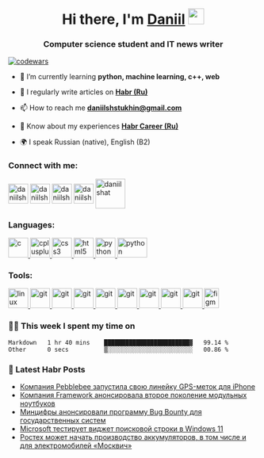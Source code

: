 <h1 align="center">Hi there, I'm <a href="https://daniilshat.ru/" target="_blank">Daniil</a> <img
src="https://github.com/blackcater/blackcater/raw/main/images/Hi.gif" height="32" /></h1>
<h3 align="center">Computer science student and IT news writer</h3>

[![codewars](https://www.codewars.com/users/daniilshat/badges/small)](https://www.codewars.com/users/daniilshat)  


- 🌱 I’m currently learning **python, machine learning, c++, web**

- 📝 I regularly write articles on [**Habr (Ru)**](https://habr.com/ru/users/daniilshat/posts/)

- 📫 How to reach me **daniilshstukhin@gmail.com**

- 📄 Know about my experiences [**Habr Career (Ru)**](https://career.habr.com/daniilshat)

- 🌍 I speak Russian (native), English (B2)

### Connect with me:
<p align="left">
<a href="https://t.me/wa1pper" target="blank"><img align="center" src="https://raw.githubusercontent.com/daniilshat/daniilshat/2d7eafe5250314b3d422c86b35de062e0f1f5178/icons/Telegram.svg" alt="daniilshat" height="40" width="40" /></a>
<a href="https://vk.com/daniilshat" target="blank"><img align="center" src="https://raw.githubusercontent.com/daniilshat/daniilshat/2d7eafe5250314b3d422c86b35de062e0f1f5178/icons/vk.svg" alt="daniilshat" height="40" width="40" /></a>
<a href="https://codepen.io/daniilshat" target="blank"><img align="center" src="https://raw.githubusercontent.com/daniilshat/daniilshat/2d7eafe5250314b3d422c86b35de062e0f1f5178/icons/codepen.svg" alt="daniilshat" height="40" width="40" /></a>
<a href="https://open.spotify.com/user/p0dhegmrdlyqah3o1od5aypb0?si=M-nsOUPpQLuqfVTpim6CEg&utm_source=copy-link" target="blank"><img align="center" src="https://raw.githubusercontent.com/daniilshat/daniilshat/5d465d2dc41025f6921c12e40cf3fa0a40b5bddb/icons/spotify-2.svg" alt="daniilshat" height="40" width="40" /></a>
<a href="https://habr.com/ru/users/daniilshat/posts/" target="blank"><img align="center" src="https://raw.githubusercontent.com/daniilshat/daniilshat/d71898e2a08f31fd3f9512a9d30d3cb1d025a649/icons/habr.svg" alt="daniilshat" height="60" width="60" /></a>
</p>

### Languages:
<p align="left"> 
<a href="https://www.cprogramming.com/" target="_blank" rel="noreferrer"> <img src="https://raw.githubusercontent.com/daniilshat/daniilshat/2d7eafe5250314b3d422c86b35de062e0f1f5178/icons/C.svg" alt="c" width="40" height="40"/> </a> 
<a href="https://www.w3schools.com/cpp/" target="_blank" rel="noreferrer"> <img src="https://raw.githubusercontent.com/daniilshat/daniilshat/2d7eafe5250314b3d422c86b35de062e0f1f5178/icons/C%2B%2B.svg" alt="cplusplus" width="40" height="40"/> </a> 
<a href="https://www.w3schools.com/css/" target="_blank" rel="noreferrer"> <img src="https://raw.githubusercontent.com/daniilshat/daniilshat/2d7eafe5250314b3d422c86b35de062e0f1f5178/icons/CSS3.svg" alt="css3" width="40" height="40"/> </a> 
<a href="https://www.w3.org/html/" target="_blank" rel="noreferrer"> <img src="https://raw.githubusercontent.com/daniilshat/daniilshat/2d7eafe5250314b3d422c86b35de062e0f1f5178/icons/HTML5.svg" alt="html5" width="40" height="40"/> </a> 
<a href="https://www.python.org" target="_blank" rel="noreferrer"> <img src="https://raw.githubusercontent.com/daniilshat/daniilshat/2d7eafe5250314b3d422c86b35de062e0f1f5178/icons/python.svg" alt="python" width="40" height="40"/> </a> 
<a href="https://www.markdownguide.org/basic-syntax/" target="_blank" rel="noreferrer"> <img src="https://raw.githubusercontent.com/daniilshat/daniilshat/c74242689872258d4882fe938a6257c2da710353/icons/markdown-white.svg" alt="python" width="60" height="40"/> </a> 
</p>

### Tools:
<p align="left"> 
<a href="https://www.linux.org/" target="_blank" rel="noreferrer"> <img src="https://raw.githubusercontent.com/daniilshat/daniilshat/2d7eafe5250314b3d422c86b35de062e0f1f5178/icons/linux.svg" alt="linux" width="40" height="40"/> </a> 
<a href="http://www.gnu.org/software/bash/" target="_blank" rel="noreferrer"> <img src="https://raw.githubusercontent.com/daniilshat/daniilshat/2583381c09497c680369e95dce7e029d93484d94/icons/Bash.svg" alt="git" width="40" height="40"/> </a> 
<a href="https://git-scm.com/" target="_blank" rel="noreferrer"> <img src="https://raw.githubusercontent.com/daniilshat/daniilshat/2d7eafe5250314b3d422c86b35de062e0f1f5178/icons/git.svg" alt="git" width="40" height="40"/> </a> 
<a href="https://www.jetbrains.com/pycharm/" target="_blank" rel="noreferrer"> <img src="https://raw.githubusercontent.com/daniilshat/daniilshat/2583381c09497c680369e95dce7e029d93484d94/icons/PyCharm.svg" alt="git" width="40" height="40"/> </a> 
<a href="https://www.jetbrains.com/clion/" target="_blank" rel="noreferrer"> <img src="https://raw.githubusercontent.com/daniilshat/daniilshat/2583381c09497c680369e95dce7e029d93484d94/icons/clion.svg" alt="git" width="40" height="40"/> </a> 
<a href="https://www.jetbrains.com/webstorm/" target="_blank" rel="noreferrer"> <img src="https://raw.githubusercontent.com/daniilshat/daniilshat/2583381c09497c680369e95dce7e029d93484d94/icons/WebStorm.svg" alt="git" width="40" height="40"/> </a> 
<a href="https://code.visualstudio.com/" target="_blank" rel="noreferrer"> <img src="https://raw.githubusercontent.com/daniilshat/daniilshat/2583381c09497c680369e95dce7e029d93484d94/icons/VS-code.svg" alt="git" width="40" height="40"/> </a> 
<a href="https://jupyter.org/" target="_blank" rel="noreferrer"> <img src="https://raw.githubusercontent.com/daniilshat/daniilshat/2583381c09497c680369e95dce7e029d93484d94/icons/Jupyter.svg" alt="git" width="40" height="40"/> </a> 
<a href="https://www.gitkraken.com/" target="_blank" rel="noreferrer"> <img src="https://raw.githubusercontent.com/daniilshat/daniilshat/2583381c09497c680369e95dce7e029d93484d94/icons/gitkraken.svg" alt="git" width="40" height="40"/> </a> 
<a href="https://www.figma.com/" target="_blank" rel="noreferrer"> <img src="https://raw.githubusercontent.com/daniilshat/daniilshat/2d7eafe5250314b3d422c86b35de062e0f1f5178/icons/figma.svg" alt="figma" width="30" height="40"/> </a> 
</p>


### 🧑‍💻 This week I spent my time on
<!--START_SECTION:waka-->

```text
Markdown   1 hr 40 mins    ████████████████████████▓   99.14 %
Other      0 secs          ▒░░░░░░░░░░░░░░░░░░░░░░░░   00.86 %
```

<!--END_SECTION:waka-->

### 📃 Latest Habr Posts  
<!-- BLOG-POST-LIST:START -->
- [Компания Pebblebee запустила свою линейку GPS-меток для iPhone](https://habr.com/ru/post/666778/)
- [Компания Framework анонсировала второе поколение модульных ноутбуков](https://habr.com/ru/post/666750/)
- [Минцифры анонсировали программу Bug Bounty для государственных систем](https://habr.com/ru/post/666690/)
- [Microsoft тестирует виджет поисковой строки в Windows 11](https://habr.com/ru/post/666660/)
- [Ростех может начать производство аккумуляторов, в том числе и для электромобилей «‎Москвич»](https://habr.com/ru/post/666632/)
<!-- BLOG-POST-LIST:END -->  
